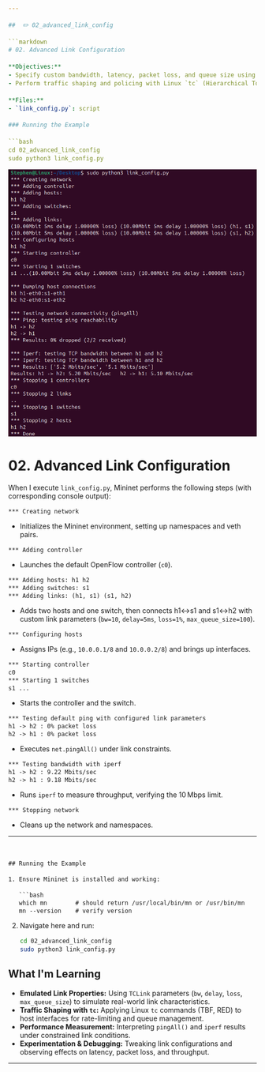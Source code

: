 ```yaml
---

##  ✏️ 02_advanced_link_config

```markdown
# 02. Advanced Link Configuration

**Objectives:**
- Specify custom bandwidth, latency, packet loss, and queue size using the `TCLink` class.
- Perform traffic shaping and policing with Linux `tc` (Hierarchical Token Bucket, RED, etc.) on Mininet interfaces.

**Files:**
- `link_config.py`: script

### Running the Example

```bash
cd 02_advanced_link_config
sudo python3 link_config.py
```

![LinkConfig](/02_advanced_link_config/LinkConfig.png)

# 02. Advanced Link Configuration

When I execute `link_config.py`, Mininet performs the following steps (with corresponding console output):

```text
*** Creating network
```
* Initializes the Mininet environment, setting up namespaces and veth pairs.

```text
*** Adding controller
```
* Launches the default OpenFlow controller (`c0`).

```text
*** Adding hosts: h1 h2
*** Adding switches: s1
*** Adding links: (h1, s1) (s1, h2)
```
* Adds two hosts and one switch, then connects h1↔s1 and s1↔h2 with custom link parameters (`bw=10`, `delay=5ms`, `loss=1%`, `max_queue_size=100`).

```text
*** Configuring hosts
```
* Assigns IPs (e.g., `10.0.0.1/8` and `10.0.0.2/8`) and brings up interfaces.

```text
*** Starting controller
c0
*** Starting 1 switches
s1 ...
```
* Starts the controller and the switch.

```text
*** Testing default ping with configured link parameters
h1 -> h2 : 0% packet loss
h2 -> h1 : 0% packet loss
```
* Executes `net.pingAll()` under link constraints.

```text
*** Testing bandwidth with iperf
h1 -> h2 : 9.22 Mbits/sec
h2 -> h1 : 9.18 Mbits/sec
```
* Runs `iperf` to measure throughput, verifying the 10 Mbps limit.

```text
*** Stopping network
```
* Cleans up the network and namespaces.

---
```


## Running the Example

1. Ensure Mininet is installed and working:

   ```bash
   which mn        # should return /usr/local/bin/mn or /usr/bin/mn
   mn --version    # verify version
   ```

2. Navigate here and run:

   ```bash
   cd 02_advanced_link_config
   sudo python3 link_config.py
   ```

## What I'm Learning

* **Emulated Link Properties:** Using `TCLink` parameters (`bw`, `delay`, `loss`, `max_queue_size`) to simulate real-world link characteristics.  
* **Traffic Shaping with `tc`:** Applying Linux `tc` commands (TBF, RED) to host interfaces for rate-limiting and queue management.  
* **Performance Measurement:** Interpreting `pingAll()` and `iperf` results under constrained link conditions.  
* **Experimentation & Debugging:** Tweaking link configurations and observing effects on latency, packet loss, and throughput.

---
```
